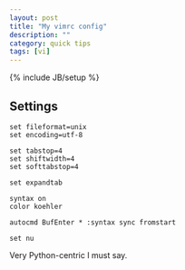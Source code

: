 ```yaml
---
layout: post
title: "My vimrc config"
description: ""
category: quick tips
tags: [vi]
---
```

{% include JB/setup %}

## Settings

    set fileformat=unix
    set encoding=utf-8

    set tabstop=4
    set shiftwidth=4
    set softtabstop=4

    set expandtab

    syntax on
    color koehler

    autocmd BufEnter * :syntax sync fromstart

    set nu

Very Python-centric I must say.
